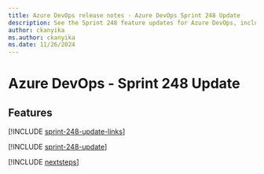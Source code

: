 ```yaml
---
title: Azure DevOps release notes - Azure DevOps Sprint 248 Update
description: See the Sprint 248 feature updates for Azure DevOps, including next steps.
author: ckanyika
ms.author: ckanyika
ms.date: 11/26/2024
---
```


# Azure DevOps - Sprint 248 Update

## Features

[!INCLUDE [sprint-248-update-links](../includes/general/sprint-248-update-links.md)]

[!INCLUDE [sprint-248-update](../includes/general/sprint-248-update.md)]

[!INCLUDE [nextsteps](../includes/nextsteps.md)]
